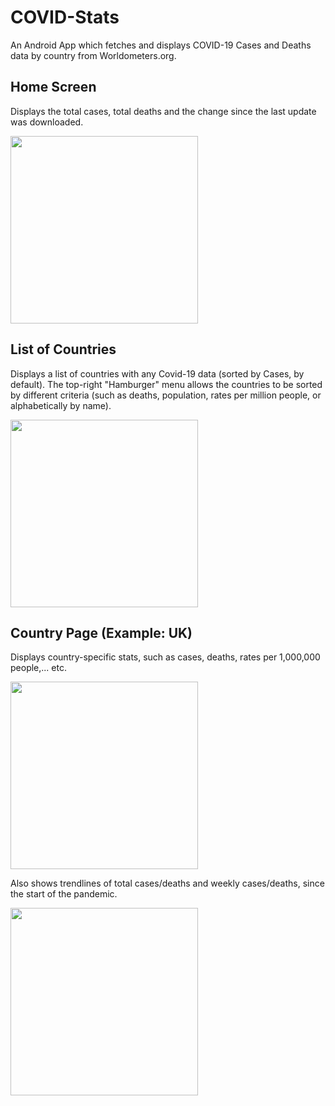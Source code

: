 # COVID-Stats

An Android App which fetches and displays COVID-19 Cases and Deaths data by country from Worldometers.org.

## Home Screen
Displays the total cases, total deaths and the change since the last update was downloaded.

<img src="https://user-images.githubusercontent.com/64329402/166104307-e1df9179-7a65-4fcc-9d2a-a91052d4ad7f.jpg" width="300">

## List of Countries
Displays a list of countries with any Covid-19 data (sorted by Cases, by default).
The top-right "Hamburger" menu allows the countries to be sorted by different criteria (such as deaths, population, rates per million people, or alphabetically by name).

<img src="https://user-images.githubusercontent.com/64329402/166104308-f0bf8cdd-319d-49f6-adaa-ffdb44a005c7.jpg" width="300">


## Country Page (Example: UK)
Displays country-specific stats, such as cases, deaths, rates per 1,000,000 people,... etc.

<img src="https://user-images.githubusercontent.com/64329402/166104309-ce50a091-3813-43d1-9dab-f4040d83f161.jpg" width="300">

Also shows trendlines of total cases/deaths and weekly cases/deaths, since the start of the pandemic.

<img src="https://user-images.githubusercontent.com/64329402/166104305-16304d74-f18f-4e16-b640-97565080f8fd.jpg" width="300">
